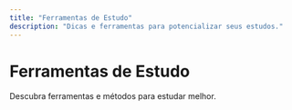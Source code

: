 ```yaml
---
title: "Ferramentas de Estudo"
description: "Dicas e ferramentas para potencializar seus estudos."
---
```


# Ferramentas de Estudo

Descubra ferramentas e métodos para estudar melhor. 